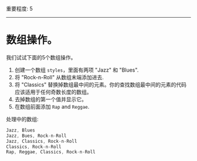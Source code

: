 重要程度: 5

---

# 数组操作。

我们试试下面的5个数组操作。

1. 创建一个数组 `styles`，里面有两项 "Jazz" 和 "Blues".
2. 将 "Rock-n-Roll" 从数组末端添加进去.
3. 将 "Classics" 替换掉数组最中间的元素。你的查找数组最中间的元素的代码应该适用于任何奇数长度的数组。
4. 去掉数组的第一个值并显示它。
5. 在数组前面添加 `Rap` and `Reggae`.

处理中的数组:

```js no-beautify
Jazz, Blues
Jazz, Bues, Rock-n-Roll
Jazz, Classics, Rock-n-Roll
Classics, Rock-n-Roll
Rap, Reggae, Classics, Rock-n-Roll
```

